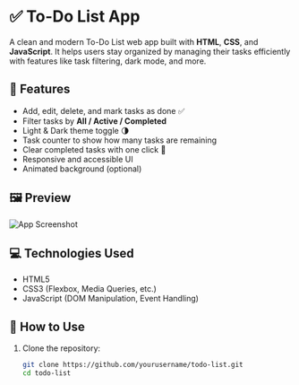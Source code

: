 # ✅ To-Do List App

A clean and modern To-Do List web app built with **HTML**, **CSS**, and **JavaScript**. It helps users stay organized by managing their tasks efficiently with features like task filtering, dark mode, and more.

## 🚀 Features

- Add, edit, delete, and mark tasks as done ✅
- Filter tasks by **All / Active / Completed**
- Light & Dark theme toggle 🌗
- Task counter to show how many tasks are remaining
- Clear completed tasks with one click 🧹
- Responsive and accessible UI
- Animated background (optional)

## 🖼️ Preview

![App Screenshot](https://imgur.com/a/YrbNHCs)<!-- Replace with actual image path if needed -->

## 💻 Technologies Used

- HTML5
- CSS3 (Flexbox, Media Queries, etc.)
- JavaScript (DOM Manipulation, Event Handling)

## 🔧 How to Use

1. Clone the repository:
   ```bash
   git clone https://github.com/yourusername/todo-list.git
   cd todo-list
